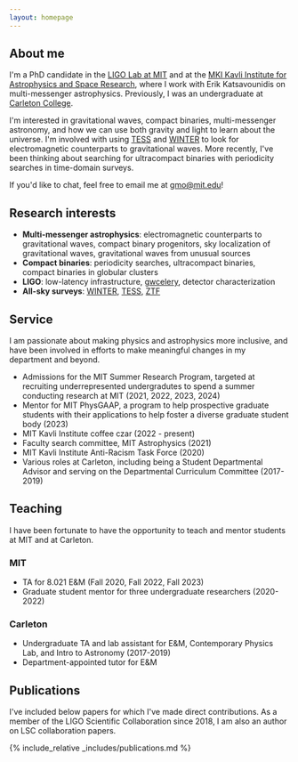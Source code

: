 ```yaml
---
layout: homepage
---
```


## About me

I'm a PhD candidate in the [LIGO Lab at MIT](https://ligolab.mit.edu/) and at the [MKI Kavli Institute for Astrophysics and Space Research](https://space.mit.edu/), where I work with Erik Katsavounidis on multi-messenger astrophysics. 
Previously, I was an undergraduate at [Carleton College](https://carleton.edu/).

I'm interested in gravitational waves, compact binaries, multi-messenger astronomy, and how we can use both gravity and light to learn about the universe.
I'm involved with using [TESS](https://tess.mit.edu/) and [WINTER](https://arxiv.org/abs/2102.01109) to look for electromagnetic counterparts to gravitational waves.
More recently, I've been thinking about searching for ultracompact binaries with periodicity searches in time-domain surveys.

If you'd like to chat, feel free to email me at [gmo@mit.edu](mailto:gmo.mit.edu)!

## Research interests

- **Multi-messenger astrophysics**: electromagnetic counterparts to gravitational waves, compact binary progenitors, sky localization of gravitational waves, gravitational waves from unusual sources
- **Compact binaries**: periodicity searches, ultracompact binaries, compact binaries in globular clusters
- **LIGO**: low-latency infrastructure, [gwcelery](https://git.ligo.org/emfollow/gwcelery), detector characterization
- **All-sky surveys**: [WINTER](http://winter.caltech.edu/), [TESS](https://tess.mit.edu/), [ZTF](https://www.ztf.caltech.edu/)


## Service

I am passionate about making physics and astrophysics more inclusive,
and have been involved in efforts to make meaningful changes in my department and beyond.

- Admissions for the MIT Summer Research Program, targeted at recruiting underrepresented undergradutes to spend a summer conducting research at MIT (2021, 2022, 2023, 2024)
- Mentor for MIT PhysGAAP, a program to help prospective graduate students with their applications to help foster a diverse graduate student body (2023)
- MIT Kavli Institute coffee czar (2022 - present)
- Faculty search committee, MIT Astrophysics (2021)
- MIT Kavli Institute Anti-Racism Task Force (2020)
- Various roles at Carleton, including being a Student Departmental Advisor and serving on the Departmental Curriculum Committee (2017-2019)


## Teaching
I have been fortunate to have the opportunity to teach and mentor students at MIT and at Carleton.

### MIT
- TA for 8.021 E&M (Fall 2020, Fall 2022, Fall 2023)
- Graduate student mentor for three undergraduate researchers (2020-2022)

### Carleton
- Undergraduate TA and lab assistant for E&M, Contemporary Physics Lab, and Intro to Astronomy (2017-2019)
- Department-appointed tutor for E&M

## Publications
I've included below papers for which I've made direct contributions.
As a member of the LIGO Scientific Collaboration since 2018, I am also an author on LSC collaboration papers.

{% include_relative _includes/publications.md %}
